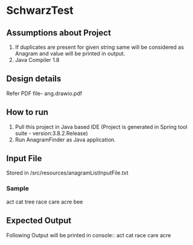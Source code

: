 # SchwarzTest
## Assumptions about Project
1. If duplicates are present for given string same will be considered as Anagram and value will be printed in output.
2. Java Compiler 1.8

## Design details
Refer PDF file- ang.drawio.pdf

## How to run
1. Pull this project in  Java based IDE (Project is generated in Spring tool suite - version:3.8.2.Release)
2. Run AnagramFinder as Java application.

## Input File
Stored in /src/resources/anagramListInputFile.txt
### Sample
act
cat
tree
race
care
acre
bee

## Expected Output
Following Output will be printed in console::
act cat
race care acre

